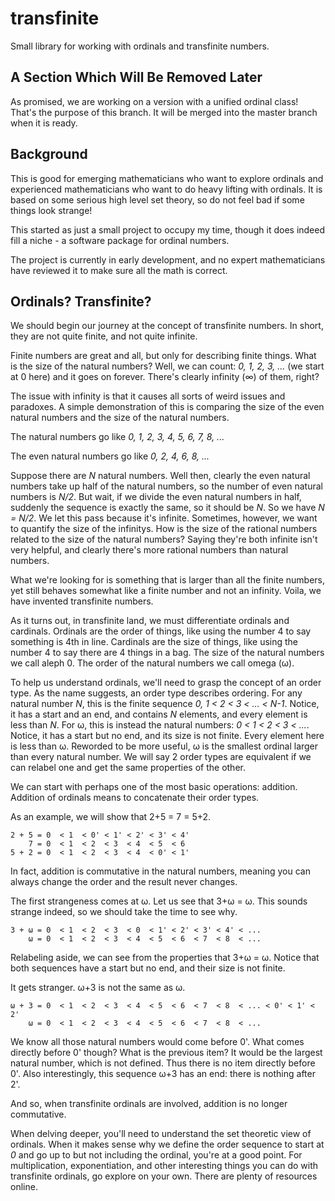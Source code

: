 # transfinite
Small library for working with ordinals and transfinite numbers.

A Section Which Will Be Removed Later
---

As promised, we are working on a version with a unified ordinal class! That's the purpose of this branch. It will be merged into the master branch when it is ready.

Background
---

This is good for emerging mathematicians who want to explore ordinals and experienced mathematicians who want to do heavy lifting with ordinals. It is based on some serious high level set theory, so do not feel bad if some things look strange!

This started as just a small project to occupy my time, though it does indeed fill a niche - a software package for ordinal numbers.

The project is currently in early development, and no expert mathematicians have reviewed it to make sure all the math is correct.

Ordinals? Transfinite?
---
We should begin our journey at the concept of transfinite numbers. In short, they are not quite finite, and not quite infinite.

Finite numbers are great and all, but only for describing finite things. What is the size of the natural numbers? Well, we can count: *0, 1, 2, 3, ...* (we start at 0 here) and it goes on forever. There's clearly infinity (∞) of them, right?

The issue with infinity is that it causes all sorts of weird issues and paradoxes. A simple demonstration of this is comparing the size of the even natural numbers and the size of the natural numbers.

The natural numbers go like *0, 1, 2, 3, 4, 5, 6, 7, 8, ...*

The even natural numbers go like *0, 2, 4, 6, 8, ...*

Suppose there are *N* natural numbers. Well then, clearly the even natural numbers take up half of the natural numbers, so the number of even natural numbers is *N/2*. But wait, if we divide the even natural numbers in half, suddenly the sequence is exactly the same, so it should be *N*. So we have *N = N/2*. We let this pass because it's infinite. Sometimes, however, we want to quantify the size of the infinitys. How is the size of the rational numbers related to the size of the natural numbers? Saying they're both infinite isn't very helpful, and clearly there's more rational numbers than natural numbers.

What we're looking for is something that is larger than all the finite numbers, yet still behaves somewhat like a finite number and not an infinity. Voila, we have invented transfinite numbers.

As it turns out, in transfinite land, we must differentiate ordinals and cardinals. Ordinals are the order of things, like using the number 4 to say something is 4th in line. Cardinals are the size of things, like using the number 4 to say there are 4 things in a bag. The size of the natural numbers we call aleph 0. The order of the natural numbers we call omega (ω).

To help us understand ordinals, we'll need to grasp the concept of an order type. As the name suggests, an order type describes ordering. For any natural number *N*, this is the finite sequence *0, 1 < 2 < 3 < ... < N-1*. Notice, it has a start and an end, and contains *N* elements, and every element is less than *N*. For ω, this is instead the natural numbers: *0 < 1 < 2 < 3 < ...*. Notice, it has a start but no end, and its size is not finite. Every element here is less than ω. Reworded to be more useful, ω is the smallest ordinal larger than every natural number. We will say 2 order types are equivalent if we can relabel one and get the same properties of the other.

We can start with perhaps one of the most basic operations: addition. Addition of ordinals means to concatenate their order types.

As an example, we will show that 2+5 = 7 = 5+2.

```
2 + 5 = 0  < 1  < 0' < 1' < 2' < 3' < 4'
    7 = 0  < 1  < 2  < 3  < 4  < 5  < 6
5 + 2 = 0  < 1  < 2  < 3  < 4  < 0' < 1'
```

In fact, addition is commutative in the natural numbers, meaning you can always change the order and the result never changes.

The first strangeness comes at ω. Let us see that 3+ω = ω. This sounds strange indeed, so we should take the time to see why.

```
3 + ω = 0  < 1  < 2  < 3  < 0  < 1' < 2' < 3' < 4' < ...
    ω = 0  < 1  < 2  < 3  < 4  < 5  < 6  < 7  < 8  < ...
```

Relabeling aside, we can see from the properties that 3+ω = ω. Notice that both sequences have a start but no end, and their size is not finite.

It gets stranger. ω+3 is not the same as ω.

```
ω + 3 = 0  < 1  < 2  < 3  < 4  < 5  < 6  < 7  < 8  < ... < 0' < 1' < 2'
    ω = 0  < 1  < 2  < 3  < 4  < 5  < 6  < 7  < 8  < ...
```

We know all those natural numbers would come before 0'. What comes directly before 0' though? What is the previous item? It would be the largest natural number, which is not defined. Thus there is no item directly before 0'. Also interestingly, this sequence ω+3 has an end: there is nothing after 2'.

And so, when transfinite ordinals are involved, addition is no longer commutative.

When delving deeper, you'll need to understand the set theoretic view of ordinals. When it makes sense why we define the order sequence to start at *0* and go up to but not including the ordinal, you're at a good point. For multiplication, exponentiation, and other interesting things you can do with transfinite ordinals, go explore on your own. There are plenty of resources online.
